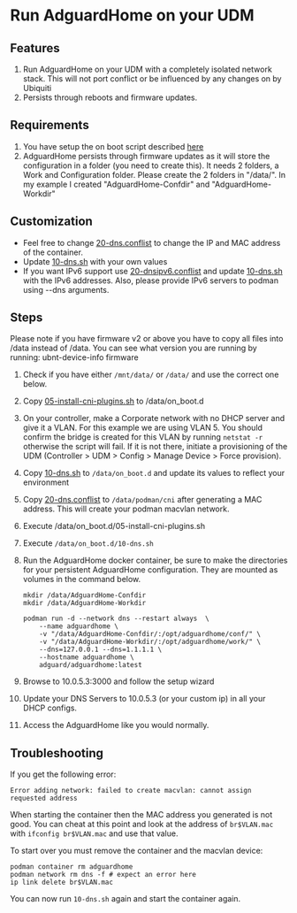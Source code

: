 # Run AdguardHome on your UDM

## Features

1. Run AdguardHome on your UDM with a completely isolated network stack. This will not port conflict or be influenced by any changes on by Ubiquiti
2. Persists through reboots and firmware updates.

## Requirements

1. You have setup the on boot script described [here](https://github.com/unifi-utilities/unifios-utilities/tree/main/on-boot-script)
1. AdguardHome persists through firmware updates as it will store the configuration in a folder (you need to create this). It needs 2 folders, a Work and Configuration folder. Please create the 2 folders in "/data/". In my example I created "AdguardHome-Confdir" and "AdguardHome-Workdir"

## Customization

- Feel free to change [20-dns.conflist](../cni-plugins/20-dns.conflist) to change the IP and MAC address of the container.
- Update [10-dns.sh](../dns-common/on_boot.d/10-dns.sh) with your own values
- If you want IPv6 support use [20-dnsipv6.conflist](../cni-plugins/20-dnsipv6.conflist) and update [10-dns.sh](../dns-common/on_boot.d/10-dns.sh) with the IPv6 addresses. Also, please provide IPv6 servers to podman using --dns arguments.

## Steps

Please note if you have firmware v2 or above you have to copy all files into /data instead of /data. You can see what version you are running by running: ubnt-device-info firmware

1. Check if you have either `/mnt/data/` or `/data/` and use the correct one below.
2. Copy [05-install-cni-plugins.sh](../cni-plugins/05-install-cni-plugins.sh) to /data/on_boot.d
3. On your controller, make a Corporate network with no DHCP server and give it a VLAN. For this example we are using VLAN 5. You should confirm the bridge is created for this VLAN by running `netstat -r` otherwise the script will fail. If it is not there, initiate a provisioning of the UDM (Controller > UDM > Config > Manage Device > Force provision).
4. Copy [10-dns.sh](../dns-common/on_boot.d/10-dns.sh) to `/data/on_boot.d` and update its values to reflect your environment
5. Copy [20-dns.conflist](../cni-plugins/20-dns.conflist) to `/data/podman/cni` after generating a MAC address. This will create your podman macvlan network.
6. Execute /data/on_boot.d/05-install-cni-plugins.sh
7. Execute `/data/on_boot.d/10-dns.sh`
8. Run the AdguardHome docker container, be sure to make the directories for your persistent AdguardHome configuration. They are mounted as volumes in the command below.

   ```shell script
   mkdir /data/AdguardHome-Confdir
   mkdir /data/AdguardHome-Workdir

   podman run -d --network dns --restart always  \
       --name adguardhome \
       -v "/data/AdguardHome-Confdir/:/opt/adguardhome/conf/" \
       -v "/data/AdguardHome-Workdir/:/opt/adguardhome/work/" \
       --dns=127.0.0.1 --dns=1.1.1.1 \
       --hostname adguardhome \
       adguard/adguardhome:latest
   ```

9. Browse to 10.0.5.3:3000 and follow the setup wizard
10. Update your DNS Servers to 10.0.5.3 (or your custom ip) in all your DHCP configs.
11. Access the AdguardHome like you would normally.

## Troubleshooting

If you get the following error:

```
Error adding network: failed to create macvlan: cannot assign requested address
```

When starting the container then the MAC address you generated is not good. You can cheat at this point and look at the address of `br$VLAN.mac` with `ifconfig br$VLAN.mac` and use that value.

To start over you must remove the container and the macvlan device:

```
podman container rm adguardhome
podman network rm dns -f # expect an error here
ip link delete br$VLAN.mac
```

You can now run `10-dns.sh` again and start the container again.
